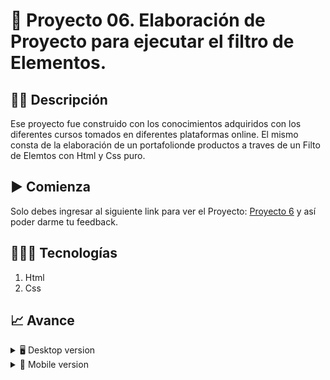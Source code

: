 # 📝 Proyecto 06. Elaboración de Proyecto para ejecutar el filtro de Elementos.


## ✍🏻 Descripción 
Ese proyecto fue construido con los conocimientos adquiridos con los diferentes cursos tomados en diferentes plataformas online.  El mismo consta de la elaboración de un portafolionde productos a traves de un Filto de Elemtos con Html y Css puro.

## ▶️ Comienza
Solo debes ingresar al siguiente link para ver el Proyecto: [Proyecto 6](https://diegudeveloper.github.io/Proyecto6_Filtro/) y así poder darme tu feedback.

## 👨🏻‍💻 Tecnologías
1. Html
2. Css

## 📈 Avance
<details>
    <summary>🖥 Desktop version</summary>

![]()

</details>

<details>
    <summary>📱 Mobile version</summary>
    
![]()

</details>